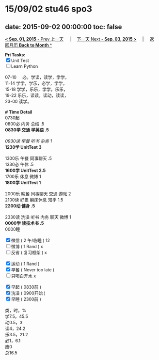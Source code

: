 # 15/09/02 stu46 spo3

date: 2015-09-02 00:00:00
toc: false
---
[**< Sep. 01, 2015** - Prev 上一天](/lifelogs/2015/09/d01.md) &nbsp; &nbsp; | &nbsp; &nbsp; [下一天 Next - **Sep. 03, 2015 >**](/lifelogs/2015/09/d03.md) &nbsp; &nbsp; |  &nbsp; &nbsp; [返回月历 **Back to Month ^**](/lifelogs/2015/09/index.md)
<br/><div><strong>Pri Tasks:</strong></div><div><div><input checked="true" type="checkbox"/>Unit Test</div></div><div><input type="checkbox"/>Learn Python</div><div><br/></div><div>07-10     必，学读，读学，学学，</div><div>11-14 学学，学乐，必学，学学，</div><div>15-18 学学，乐乐，学学，乐乐，</div><div>19-22 乐乐，读读，读动，读读，</div><div>23-00 读学。</div><div><br/></div><div><b># Time Detail</b></div><div>0730起</div><div>0800必 内务 总结 .5</div><div><b>0830学 交通 学英语 .5</b></div><div><b><br/></b></div><div><i>0930读 早餐 听书 杂务 1</i></div><div><strong>1230学 UnitTest 3</strong></div><div><br clear="none"/></div><div>1300乐 午餐 同事聊天 .5</div><div>1330必 午休 .5</div><div><strong>1600学 UnitTest 2</strong><strong>.5</strong></div><div>1700乐 休息 微博 1</div><div><b>1800学 UnitTest 1</b></div><div><br/></div><div>2000乐 晚餐 同事聊天 交通 游戏 2</div><div>2100读 好累 躺床休息 知乎 1.5</div><div><b>2200动 健身 .5</b></div><div><b><br/></b></div><div>2330读 洗澡 听书 内务 聊天 微博 1</div><div><b>0000学 读技术书 .5</b></div><div>0000睡</div><div><br/></div><div><input checked="true" type="checkbox"/>微信 ( 2 午/临睡 ) 12</div><div><input type="checkbox"/>微博 ( 1 Rand ) x</div><div><input type="checkbox"/>反省 ( 复习框架 ) x</div><div><br/></div><div><div><input checked="true" type="checkbox"/>运动 ( 1 Rand ) </div><div><input checked="true" type="checkbox"/>早餐 ( Never too late ) </div></div><div><input type="checkbox"/>只喝白开水 x</div><div><br/></div><div><input checked="true" type="checkbox"/>早起 ( 0830前 ) </div><div><input checked="true" type="checkbox"/>洗澡 ( 0900开始 ) <br/></div><div><input checked="true" type="checkbox"/>早睡 ( 2300前 ) </div><div><br clear="none"/></div><div>类，时，%<br clear="none"/>学7.5，45.5<br clear="none"/>动0.5，3</div><div>读4，24.2</div><div>乐3.5，21.2</div><div>必1，6.1</div><div>废0</div><div>总16.5</div>

